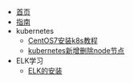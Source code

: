 * [首页](zh-cn/首页.md)
* [指南](zh-cn/guide)
* kubernetes
  * [CentOS7安装k8s教程](zh-cn/centos7安装k8s教程.md)
  * [kubernetes新增删除node节点](zh-cn/kubernetes新增删除node节点.md)
* ELK学习
  * [ELK的安装](zh-cn/ELK的安装.md)
